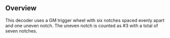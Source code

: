 Overview
--------

This decoder uses a GM trigger wheel with six notches spaced evenly apart and one uneven notch. The uneven notch is counted as \#3 with a total of seven notches.